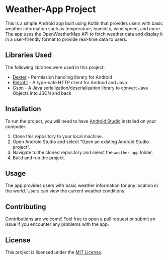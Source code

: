 <h1>Weather-App Project</h1>
<p>This is a simple Android app built using Kotlin that provides users with basic weather information such as temperature, humidity, wind speed, and more. The app uses the OpenWeatherMap API to fetch weather data and display it in a user-friendly format to provide real-time data to users.</p>
<h2>Libraries Used</h2>
<p>The following libraries were used in this project:</p>
<ul>
<li><a href="https://github.com/Karumi/Dexter">Dexter</a> - Permission handling library for Android</li>
<li><a href="https://square.github.io/retrofit/">Retrofit</a> - A type-safe HTTP client for Android and Java</li>
<li><a href="https://github.com/google/gson">Gson</a> - A Java serialization/deserialization library to convert Java Objects into JSON and back</li>
</ul>
<h2>Installation</h2>
<p>To run the project, you will need to have <a href="https://developer.android.com/studio">Android Studio</a> installed on your computer.</p>
<ol>
<li>Clone this repository to your local machine.</li>
<li>Open Android Studio and select "Open an existing Android Studio project".</li>
<li>Navigate to the cloned repository and select the <code>weather-app</code> folder.</li>
<li>Build and run the project.</li>
</ol>
<h2>Usage</h2>
<p>The app provides users with basic weather information for any location in the world. Users can view the current weather conditions.</p>
<h2>Contributing</h2>
<p>Contributions are welcome! Feel free to open a pull request or submit an issue if you encounter any problems with the app.</p>
<h2>License</h2>
<p>This project is licensed under the <a href="https://opensource.org/licenses/MIT">MIT License</a>.</p>
